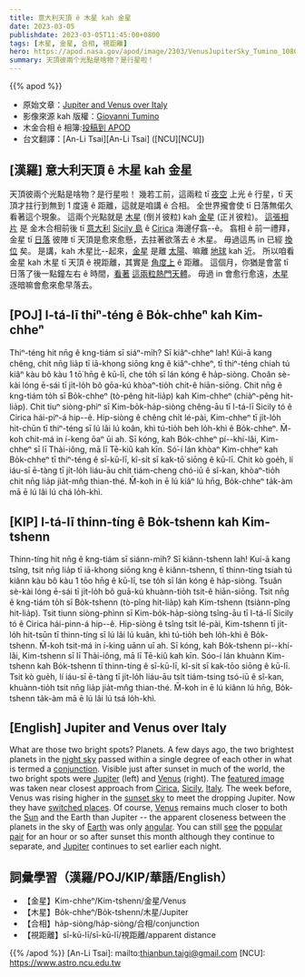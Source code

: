```yaml
---
title: 意大利天頂 ê 木星 kah 金星
date: 2023-03-05
publishdate: 2023-03-05T11:45:00+0800
tags: [木星, 金星, 合相, 視距離]
hero: https://apod.nasa.gov/apod/image/2303/VenusJupiterSky_Tumino_1080_annotated.jpg
summary: 天頂彼兩个光點是啥物？是行星啦！
---
```


{{% apod %}}

- 原始文章：[Jupiter and Venus over Italy](https://apod.nasa.gov/apod/ap230305.html)
- 影像來源 kah 版權：[Giovanni Tumino](https://www.facebook.com/giovanni.tumino.58)
- 木金合相 ê 相簿:[投稿到 APOD](https://www.facebook.com/media/set/?set=a.183908144337771&type=3)
- 台文翻譯：[An-Li Tsai][An-Li Tsai] ([NCU][NCU])

## [漢羅] 意大利天頂 ê 木星 kah 金星
天頂彼兩个光點是啥物？是行星啦！
幾若工前，這兩粒 tī [夜空][night sky] 上光 ê 行星，tī 天頂才拄行到無到 1 度遠 ê 距離，這就是咱講 ê 合相。 
全世界攏會使 tī 日落無偌久看著這个現象。
這兩个光點就是 [木星][Jupiter 1] (倒爿彼粒) kah [金星][Venus 1] (正爿彼粒)。
[這張相片][featured image] 是 金木合相前後 tī [意大利][Italy] [Sicily 島][Sicily] ê [Cirica][Cirica] 海邊仔翕--ê。
翕相 ê 前一禮拜，金星 tī [日落][sunset sky] 彼陣 tī 天頂是愈來愈懸，去拄著欲落去 ê 木星。
毋過這馬 in 已經 [換位][switched places] 矣。
是講，kah 木星比--起來，[金星][Venus 2] 是離 [太陽][Sun]、嘛離 [地球][Earth] kah 近。
所以咱看 金星 kah 木星 tī 天頂 ê 視距離，其實是 [角度上][angular] ê 距離。
這個月，你猶是會當 tī 日落了後一點鐘左右 ê 時間，[看著][see] [這兩粒熱門天體][popular pair]。
毋過 in 會愈行愈遠，[木星][Jupiter 2] 逐暗嘛會愈來愈早落去。

## [POJ] I-tá-lī thiⁿ-téng ê Bo̍k-chheⁿ kah Kim-chheⁿ
Thiⁿ-téng hit nn̄g ê kng-tiám sī siáⁿ-mi̍h? Sī kiâⁿ-chheⁿ lah!
Kúi-ā kang chêng, chit nn̄g lia̍p tī iā-khong siōng kng ê kiâⁿ-chheⁿ, tī thiⁿ-téng chiah tú kiâⁿ kàu bô kàu 1 tō͘ hn̄g ê kū-lī, che to̍h sī lán kóng ê ha̍p-siòng. 
Choân sè-kài lóng ē-sái tī ji̍t-lo̍h bô gōa-kú khòaⁿ-tio̍h chit-ê hiān-siōng.
Chit nn̄g ê kng-tiám to̍h sī Bo̍k-chheⁿ (tò-pêng hit-lia̍p) kah Kim-chheⁿ (chiàⁿ-pêng hit-lia̍p).
Chit tiuⁿ siòng-phìⁿ sī Kim-bo̍k-ha̍p-siòng chêng-āu tī I-tá-lī Sicily tó ê Cirica hái-piⁿ-á hip--ê.
Hip-siòng ê chêng chi̍t lé-pài, Kim-chheⁿ tī ji̍t-lo̍h hit-chūn tī thiⁿ-téng sī lú lâi lú koân, khì tú-tio̍h beh lo̍h-khì ê Bo̍k-chheⁿ.
M̄-koh chit-má in í-keng ōaⁿ ūi ah.
Sī kóng, kah Bo̍k-chheⁿ pí--khí-lâi, Kim-chheⁿ sī lī Thài-iông, mā lī Tē-kiû kah kīn.
Só͘-í lán khòaⁿ Kim-chheⁿ kah Bo̍k-chheⁿ tī thiⁿ-téng ê sī-kū-lī, kî-si̍t sī kak-tō͘ siōng ê kū-lī.
Chit kò goe̍h, lí iáu-sī ē-tàng tī ji̍t-lo̍h liáu-āu chi̍t tiám-cheng chó-iū ê sî-kan, khòaⁿ-tio̍h chit nn̄g lia̍p jia̍t-mn̂g thian-thé.
M̄-koh in ē lú kiâⁿ lú hn̄g, Bo̍k-chheⁿ ta̍k-àm mā ē lú lâi lú chá lo̍h-khì.


## [KIP] I-tá-lī thinn-tíng ê Bo̍k-tshenn kah Kim-tshenn
Thinn-tíng hit nn̄g ê kng-tiám sī siánn-mi̍h? Sī kiânn-tshenn lah!
Kuí-ā kang tsîng, tsit nn̄g lia̍p tī iā-khong siōng kng ê kiânn-tshenn, tī thinn-tíng tsiah tú kiânn kàu bô kàu 1 tōo hn̄g ê kū-lī, tse to̍h sī lán kóng ê ha̍p-siòng. 
Tsuân sè-kài lóng ē-sái tī ji̍t-lo̍h bô guā-kú khuànn-tio̍h tsit-ê hiān-siōng.
Tsit nn̄g ê kng-tiám to̍h sī Bo̍k-tshenn (tò-pîng hit-lia̍p) kah Kim-tshenn (tsiànn-pîng hit-lia̍p).
Tsit tiunn siòng-phìnn sī Kim-bo̍k-ha̍p-siòng tsîng-āu tī I-tá-lī Sicily tó ê Cirica hái-pinn-á hip--ê.
Hip-siòng ê tsîng tsi̍t lé-pài, Kim-tshenn tī ji̍t-lo̍h hit-tsūn tī thinn-tíng sī lú lâi lú kuân, khì tú-tio̍h beh lo̍h-khì ê Bo̍k-tshenn.
M̄-koh tsit-má in í-king uānn uī ah.
Sī kóng, kah Bo̍k-tshenn pí--khí-lâi, Kim-tshenn sī lī Thài-iông, mā lī Tē-kiû kah kīn.
Sóo-í lán khuànn Kim-tshenn kah Bo̍k-tshenn tī thinn-tíng ê sī-kū-lī, kî-si̍t sī kak-tōo siōng ê kū-lī.
Tsit kò gue̍h, lí iáu-sī ē-tàng tī ji̍t-lo̍h liáu-āu tsi̍t tiám-tsing tsó-iū ê sî-kan, khuànn-tio̍h tsit nn̄g lia̍p jia̍t-mn̂g thian-thé.
M̄-koh in ē lú kiânn lú hn̄g, Bo̍k-tshenn ta̍k-àm mā ē lú lâi lú tsá lo̍h-khì.


## [English] Jupiter and Venus over Italy
What are those two bright spots?
Planets.
A few days ago, the two brightest planets in the [night sky][night sky] passed within a single degree of each other in what is termed a [conjunction][conjunction].
Visible just after sunset in much of the world, the two bright spots were [Jupiter][Jupiter 1] (left) and [Venus][Venus 1] (right).
The [featured image][featured image] was taken near closest approach from [Cirica][Cirica], [Sicily][Sicily], [Italy][Italy].
The week before, Venus was rising higher in the [sunset sky][sunset sky] to meet the dropping Jupiter.
Now they have [switched places][switched places].
Of course, [Venus][Venus 2] remains much closer to both the [Sun][Sun] and the Earth than Jupiter -- the apparent closeness between the planets in the sky of [Earth][Earth] was only [angular][angular].
You can still [see][see] the [popular pair][popular pair] for an hour or so after sunset this month although they continue to separate, and [Jupiter][Jupiter 2] continues to set earlier each night.


## 詞彙學習（漢羅/POJ/KIP/華語/English）
- 【金星】Kim-chheⁿ/Kim-tshenn/金星/Venus
- 【木星】Bo̍k-chheⁿ/Bo̍k-tshenn/木星/Jupiter
- 【合相】ha̍p-siòng/ha̍p-siòng/合相/conjunction
- 【視距離】sī-kū-lī/sī-kū-lī/視距離/apparent distance


{{% /apod %}}
[An-Li Tsai]: mailto:thianbun.taigi@gmail.com
[NCU]: https://www.astro.ncu.edu.tw

[copyright]: https://apod.nasa.gov/apod/fap/lib/about_apod.html#srapply
[License]: https://creativecommons.org/licenses/by/2.0/

[night sky]:https://solarsystem.nasa.gov/skywatching/home/
[conjunction]:https://en.wikipedia.org/wiki/Conjunction_(astronomy)
[Jupiter 1]:https://apod.nasa.gov/apod/ap220828.html
[Venus 1]:https://solarsystem.nasa.gov/planets/venus/in-depth/
[featured image]:https://www.facebook.com/photo/?fbid=184295934298992&set=a.183908144337771
[Cirica]:https://beachoo.com/beach/cirica
[Sicily]:https://youtu.be/CSbL2-slXuA
[Italy]:https://en.wikipedia.org/wiki/Italy
[sunset sky]:https://apod.nasa.gov/apod/ap230102.html
[switched places]:https://apod.nasa.gov/apod/ap230304.html
[Venus 2]:https://apod.nasa.gov/apod/ap220306.html
[Sun]:https://apod.nasa.gov/apod/ap230222.html
[Earth]:https://earthobservatory.nasa.gov/
[angular]:https://www.mathsisfun.com/angles.html
[see]:https://apod.nasa.gov/apod/ap151108.html
[popular pair]:https://bouncymustard.com/wp-content/uploads/2021/09/2-funny-two-cats-are-better-than-one.jpg
[Jupiter 2]:https://solarsystem.nasa.gov/planets/jupiter/in-depth/


